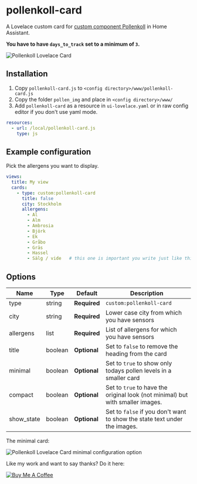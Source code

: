 # pollenkoll-card
A Lovelace custom card for [custom component Pollenkoll](https://github.com/JohNan/home-assistant-pollenkoll/) in Home Assistant.

<b>You have to have `days_to_track` set to a minimum of `3`.</b>

<img src="https://github.com/isabellaalstrom/pollenkoll-card/blob/master/pollenkoll-card.png" alt="Pollenkoll Lovelace Card" />

## Installation

1. Copy `pollenkoll-card.js` to `<config directory>/www/pollenkoll-card.js`
2. Copy the folder `pollen_img` and place in `<config directory>/www/`
3. Add `pollenkoll-card` as a resource in `ui-lovelace.yaml` or in raw config editor if you don't use yaml mode.

```yaml
resources:
  - url: /local/pollenkoll-card.js
    type: js
```


## Example configuration
Pick the allergens you want to display.
```yaml
views:
  title: My view
  cards:
    - type: custom:pollenkoll-card
      title: false
      city: Stockholm
      allergens:
        - Al
        - Alm
        - Ambrosia
        - Björk
        - Ek
        - Gråbo
        - Gräs
        - Hassel
        - Sälg / vide   # this one is important you write just like this.
```

## Options

| Name | Type | Default | Description
| ---- | ---- | ------- | -----------
| type | string | **Required** | `custom:pollenkoll-card`
| city | string | **Required** | Lower case city from which you have sensors
| allergens | list | **Required** | List of allergens for which you have sensors
| title | boolean | **Optional** | Set to `false` to remove the heading from the card
| minimal | boolean | **Optional** | Set to `true` to show only todays pollen levels in a smaller card
| compact | boolean | **Optional** | Set to `true` to have the original look (not minimal) but with smaller images.
| show_state | boolean | **Optional** | Set to `false` if you don't want to show the state text under the images.

The minimal card:

<img src="https://github.com/isabellaalstrom/pollenkoll-card/blob/master/pollenkoll-card-minimal-conf.png" alt="Pollenkoll Lovelace Card minimal configuration option" />


Like my work and want to say thanks? Do it here:

<a href="https://www.buymeacoffee.com/iq1f96D" target="_blank"><img src="https://www.buymeacoffee.com/assets/img/custom_images/purple_img.png" alt="Buy Me A Coffee" style="height: auto !important;width: auto !important;" ></a>
